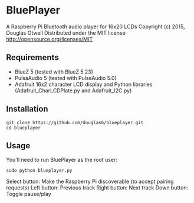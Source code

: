 BluePlayer
==========

A Raspberry Pi Bluetooth audio player for 16x20 LCDs
Copyright (c) 2015, Douglas Otwell
Distributed under the MIT license http://opensource.org/licenses/MIT

Requirements
------------

*    BlueZ 5 (tested with BlueZ 5.23)
*    PulsaAudio 5 (tested with PulseAudio 5.0)
*    Adafruit 16x2 character LCD display and Python libraries
     (Adafruit_CharLCDPlate.py and Adafruit_I2C.py)

Installation
------------

    git clone https://github.com/douglas6/blueplayer.git
    cd blueplayer

Usage
-----

You'll need to run BluePlayer as the root user:

    sudo python blueplayer.py

Select button: Make the Raspberry Pi discoverable (to accept pairing requests)
Left button: Previous track
Right button: Next track
Down button: Toggle pause/play
